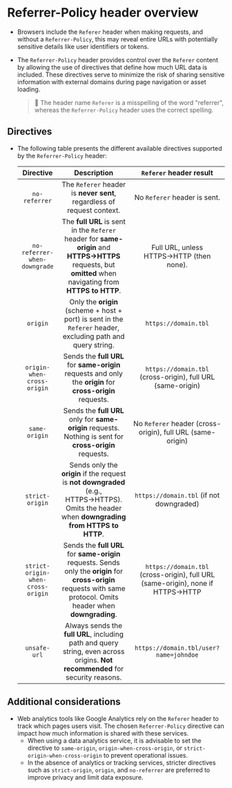 # Referrer-Policy header overview

* Browsers include the `Referer` header when making requests, and without a `Referrer-Policy`, this may reveal entire URLs with potentially sensitive details like user identifiers or tokens.
* The `Referrer-Policy` header provides control over the `Referer` content by allowing the use of directives that define how much URL data is included. These directives serve to minimize the risk of sharing sensitive information with external domains during page navigation or asset loading.

  > :older_man: The header name `Referer` is a misspelling of the word "referrer", whereas the `Referrer-Policy` header uses the correct spelling.

## Directives

* The following table presents the different available directives supported by the `Referrer-Policy` header:

  |Directive|Description|`Referer` header result|
  |:--:|:--:|:--:|
  |`no-referrer`|The `Referer` header is **never sent**, regardless of request context.|No `Referer` header is sent.|
  |`no-referrer-when-downgrade`|The **full URL** is sent in the `Referer` header for **same-origin** and **HTTPS→HTTPS** requests, but **omitted** when navigating from **HTTPS to HTTP**.|Full URL, unless HTTPS→HTTP (then none).|
  |`origin`|Only the **origin** (scheme + host + port) is sent in the `Referer` header, excluding path and query string.|`https://domain.tbl`|
  |`origin-when-cross-origin`|Sends the **full URL** for **same-origin** requests and only the **origin** for **cross-origin** requests.|`https://domain.tbl` (cross-origin), full URL (same-origin)|
  |`same-origin`|Sends the **full URL** only for **same-origin** requests. Nothing is sent for **cross-origin** requests.|No `Referer` header (cross-origin), full URL (same-origin)|
  |`strict-origin`|Sends only the **origin** if the request is **not downgraded** (e.g., HTTPS→HTTPS). Omits the header when **downgrading from HTTPS to HTTP**.|`https://domain.tbl` (if not downgraded)|
  |`strict-origin-when-cross-origin`|Sends the **full URL** for **same-origin** requests. Sends only the **origin** for **cross-origin** requests with same protocol. Omits header when **downgrading**.|`https://domain.tbl` (cross-origin), full URL (same-origin), none if HTTPS→HTTP|
  |`unsafe-url`|Always sends the **full URL**, including path and query string, even across origins. **Not recommended** for security reasons.|`https://domain.tbl/user?name=johndoe`|

## Additional considerations

* Web analytics tools like Google Analytics rely on the `Referer` header to track which pages users visit. The chosen `Referrer-Policy` directive can impact how much information is shared with these services.
  * When using a data analytics service, it is advisable to set the directive to `same-origin`, `origin-when-cross-origin`, or `strict-origin-when-cross-origin` to prevent operational issues.
  * In the absence of analytics or tracking services, stricter directives such as `strict-origin`, `origin`, and `no-referrer` are preferred to improve privacy and limit data exposure.

